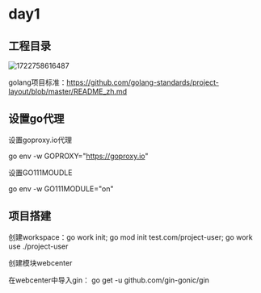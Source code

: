 # day1

## 工程目录

![1722758616487](C:\Users\JunLian\AppData\Roaming\Typora\typora-user-images\1722758616487.png)

golang项目标准：https://github.com/golang-standards/project-layout/blob/master/README_zh.md

## 设置go代理

设置goproxy.io代理

go env -w GOPROXY="https://goproxy.io"

设置GO111MOUDLE

go env -w GO111MODULE="on"

## 项目搭建

创建workspace：go work init;    go mod init test.com/project-user;   go work use ./project-user

创建模块webcenter

在webcenter中导入gin： go get -u github.com/gin-gonic/gin